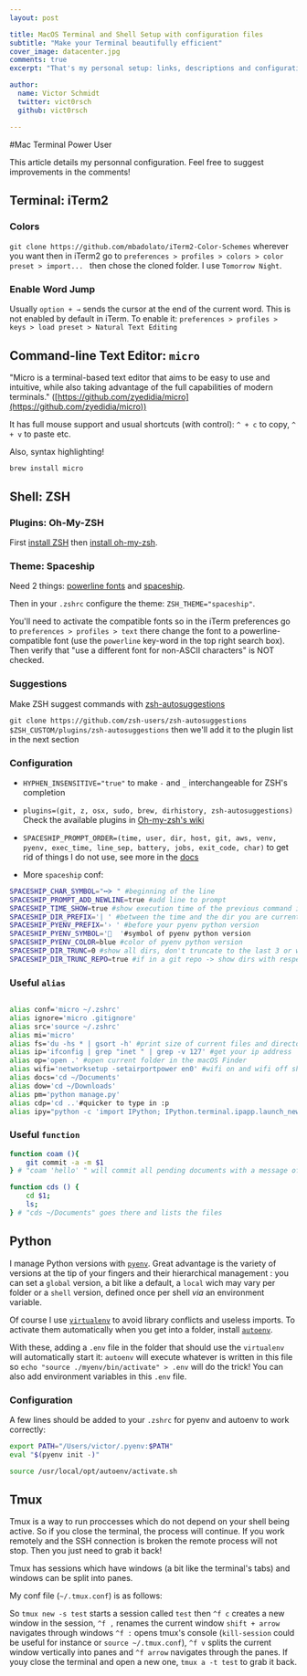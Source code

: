 ```yaml
---
layout: post

title: MacOS Terminal and Shell Setup with configuration files
subtitle: "Make your Terminal beautifully efficient"
cover_image: datacenter.jpg
comments: true
excerpt: "That's my personal setup: links, descriptions and configuration. From ZSH to Pyenv through Spaceship and Tmux"

author:
  name: Victor Schmidt
  twitter: vict0rsch
  github: vict0rsch

---
```


#Mac Terminal Power User

This article details my personnal configuration. Feel free to suggest improvements in the comments!

## Terminal: iTerm2

### Colors

`git clone https://github.com/mbadolato/iTerm2-Color-Schemes` wherever you want then in iTerm2 go to `preferences > profiles > colors > color preset > import... ` then chose the cloned folder. I use `Tomorrow Night`.

### Enable Word Jump

Usually `option + →` sends the cursor at the end of the current word. This is not enabled by default in iTerm. To enable it: `preferences > profiles > keys > load preset > Natural Text Editing`

## Command-line Text Editor: `micro`

"Micro is a terminal-based text editor that aims to be easy to use and intuitive, while also taking advantage of the full capabilities of modern terminals." ([https://github.com/zyedidia/micro](https://github.com/zyedidia/micro))

It has full mouse support and usual shortcuts (with control): `^ + c` to copy, `^ + v` to paste etc. 

Also, syntax highlighting! 

`brew install micro`

<script src="https://asciinema.org/a/JwIHf47OsYkCkf3O2iFI87dHF.js" id="asciicast-14" async data-theme='monokai' speed='2'></script>

## Shell: ZSH


### Plugins: Oh-My-ZSH

First [install ZSH](https://github.com/robbyrussell/oh-my-zsh/wiki/Installing-ZSH) then [install oh-my-zsh](https://github.com/robbyrussell/oh-my-zsh#basic-installation). 

### Theme: Spaceship

Need 2 things: [powerline fonts](https://github.com/powerline/fonts#quick-installation) and [spaceship](https://denysdovhan.com/spaceship-prompt/#oh-my-zsh). 

Then in your `.zshrc` configure the theme: `ZSH_THEME="spaceship"`.

You'll need to activate the compatible fonts so in the iTerm preferences go to `preferences > profiles > text` there change the font to a powerline-compatible font (use the `powerline` key-word in the top right search box). Then verify that "use a different font for non-ASCII characters" is NOT checked. 

### Suggestions

Make ZSH suggest commands with [zsh-autosuggestions](https://github.com/zsh-users/zsh-autosuggestions#zsh-autosuggestions)

`git clone https://github.com/zsh-users/zsh-autosuggestions $ZSH_CUSTOM/plugins/zsh-autosuggestions` then we'll add it to the plugin list in the next section

### Configuration

* `HYPHEN_INSENSITIVE="true"` to make `-` and `_` interchangeable for ZSH's completion

* `plugins=(git, z, osx, sudo, brew, dirhistory, zsh-autosuggestions)` Check the available plugins in [Oh-my-zsh's wiki](https://github.com/robbyrussell/oh-my-zsh/wiki/Plugins)

* `SPACESHIP_PROMPT_ORDER=(time, user, dir, host, git, aws, venv, pyenv, exec_time, line_sep, battery, jobs, exit_code, char)` to get rid of things I do not use, see more in the [docs](https://denysdovhan.com/spaceship-prompt/docs/Options.html#order)

* More `spaceship` conf:

```sh
SPACESHIP_CHAR_SYMBOL="╍ᗇ " #beginning of the line
SPACESHIP_PROMPT_ADD_NEWLINE=true #add line to prompt
SPACESHIP_TIME_SHOW=true #show execution time of the previous command if it's longer than usual
SPACESHIP_DIR_PREFIX='| ' #between the time and the dir you are currently in
SPACESHIP_PYENV_PREFIX='› ' #before your pyenv python version
SPACESHIP_PYENV_SYMBOL='🐍  '#symbol of pyenv python version
SPACESHIP_PYENV_COLOR=blue #color of pyenv python version
SPACESHIP_DIR_TRUNC=0 #show all dirs, don't truncate to the last 3 or whatever
SPACESHIP_DIR_TRUNC_REPO=true #if in a git repo -> show dirs with respect to the repo's root
```

### Useful `alias`

```sh

alias conf='micro ~/.zshrc'
alias ignore='micro .gitignore'
alias src='source ~/.zshrc'
alias mi='micro'
alias fs='du -hs * | gsort -h' #print size of current files and directories in the current directory, sorted by size
alias ip='ifconfig | grep "inet " | grep -v 127' #get your ip address
alias op='open .' #open current folder in the macOS Finder
alias wifi='networksetup -setairportpower en0' #wifi on and wifi off shortcuts
alias docs='cd ~/Documents'
alias dow='cd ~/Downloads'	
alias pm='python manage.py'
alias cdp='cd ..'#quicker to type in :p
alias ipy="python -c 'import IPython; IPython.terminal.ipapp.launch_new_instance()'" #user the powerline in the iPython shell
```

### Useful `function`

```sh
function coam (){
	git commit -a -m $1
} # "coam 'hello' " will commit all pending documents with a message of "hello"

function cds () {
	cd $1;
	ls;
} # "cds ~/Documents" goes there and lists the files

```

## Python

I manage Python versions with [`pyenv`](https://github.com/pyenv/pyenv). Great advantage is the variety of versions at the tip of your fingers and their hierarchical management : you can set a `global` version, a bit like a default, a `local` wich may vary per folder or a `shell` version, defined once per shell *via* an environment variable.

Of course I use [`virtualenv`](https://virtualenv.pypa.io/en/stable/) to avoid library conflicts and useless imports. To activate them automatically when you get into a folder, install [`autoenv`](https://github.com/kennethreitz/autoenv).

With these, adding a `.env` file in the folder that should use the `virtualenv` will automatically start it: `autoenv` will execute whatever is written in this file so `echo "source ./myenv/bin/activate" > .env` will do the trick! You can also add environment variables in this `.env` file.

### Configuration

A few lines should be added to your `.zshrc` for pyenv and autoenv to work correctly:

```sh
export PATH="/Users/victor/.pyenv:$PATH"
eval "$(pyenv init -)"

source /usr/local/opt/autoenv/activate.sh
```

## Tmux

Tmux is a way to run proccesses which do not depend on your shell being active. So if you close the terminal, the process will continue. If you work remotely and the SSH connection is broken the remote process will not stop. Then you just need to grab it back!

Tmux has sessions which have windows (a bit like the terminal's tabs) and windows can be split into panes. 

My conf file (`~/.tmux.conf`) is as follows:

So `tmux new -s test` starts a session called `test` then `^f c` creates a new window in the session, `^f ,` renames the current window `shift + arrow` navigates through windows `^f :` opens tmux's console (`kill-session` could be useful for instance or `source ~/.tmux.conf`), `^f v` splits the current window vertically into panes and `^f arrow` navigates through the panes. If youy close the terminal and open a new one, `tmux a -t test` to grab it back.